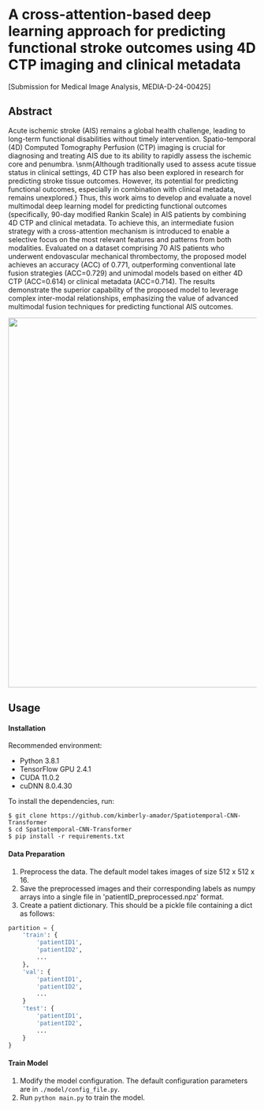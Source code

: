 # A cross-attention-based deep learning approach for predicting functional stroke outcomes using 4D CTP imaging and clinical metadata
[Submission for Medical Image Analysis, MEDIA-D-24-00425]

</div>

## Abstract
Acute ischemic stroke (AIS) remains a global health challenge, leading to long-term functional disabilities without timely intervention. Spatio-temporal (4D) Computed Tomography Perfusion (CTP) imaging is crucial for diagnosing and treating AIS due to its ability to rapidly assess the ischemic core and penumbra. \snm{Although traditionally used to assess acute tissue status in clinical settings, 4D CTP has also been explored in research for predicting stroke tissue outcomes. However, its potential for predicting functional outcomes, especially in combination with clinical metadata, remains unexplored.} Thus, this work aims to develop and evaluate a novel multimodal deep learning model for predicting functional outcomes (specifically, 90-day modified Rankin Scale) in AIS patients by combining 4D CTP and clinical metadata. To achieve this, an intermediate fusion strategy with a cross-attention mechanism is introduced to enable a selective focus on the most relevant features and patterns from both modalities. Evaluated on a dataset comprising 70 AIS patients who underwent endovascular mechanical thrombectomy, the proposed model achieves an accuracy (ACC) of 0.771, outperforming conventional late fusion strategies (ACC=0.729) and unimodal models based on either 4D CTP (ACC=0.614) or clinical metadata (ACC=0.714). The results demonstrate the superior capability of the proposed model to leverage complex inter-modal relationships, emphasizing the value of advanced multimodal fusion techniques for predicting functional AIS outcomes.

<p align="center">
<img src="https://github.com/kimberly-amador/Multimodal-Stroke-Outcome-Prediction/blob/main/figs/model_architecture_V2.png" width="750">
</p>


## Usage

#### Installation

Recommended environment:

- Python 3.8.1
- TensorFlow GPU 2.4.1
- CUDA 11.0.2 
- cuDNN 8.0.4.30

To install the dependencies, run:

```shell
$ git clone https://github.com/kimberly-amador/Spatiotemporal-CNN-Transformer
$ cd Spatiotemporal-CNN-Transformer
$ pip install -r requirements.txt
```

#### Data Preparation
1. Preprocess the data. The default model takes images of size 512 x 512 x 16.
2. Save the preprocessed images and their corresponding labels as numpy arrays into a single file in 'patientID_preprocessed.npz' format. 
3. Create a patient dictionary. This should be a pickle file containing a dict as follows:

```python
partition = {
    'train': {
        'patientID1',
        'patientID2',
        ...
    },
    'val': {
        'patientID1',
        'patientID2',
        ...
    }
    'test': {
        'patientID1',
        'patientID2',
        ...
    }
}
```

#### Train Model

1. Modify the model configuration. The default configuration parameters are in `./model/config_file.py`.
2. Run `python main.py` to train the model.
